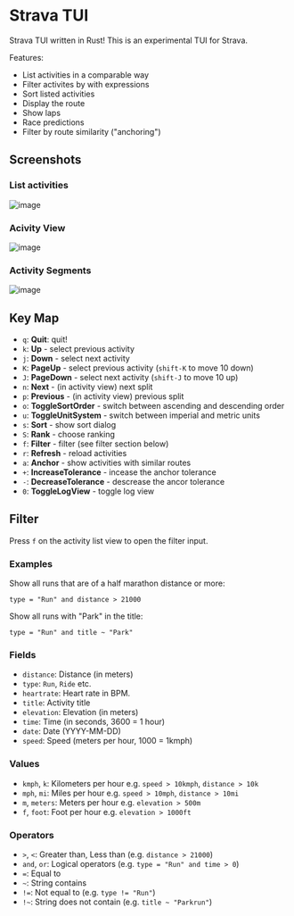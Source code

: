 Strava TUI
==========

Strava TUI written in Rust! This is an experimental TUI for Strava.

Features:

- List activities in a comparable way
- Filter activites by with expressions
- Sort listed activities
- Display the route
- Show laps
- Race predictions
- Filter by route similarity ("anchoring")

## Screenshots

### List activities

![image](https://github.com/user-attachments/assets/f13ed611-d764-4941-a3df-c95db8636ba7)

### Acivity View

![image](https://github.com/user-attachments/assets/88c9b34a-7cee-409d-9d01-39bd22ef8259)

### Activity Segments

![image](https://github.com/user-attachments/assets/d07cd433-b333-4bae-b931-d2e777a1eefb)

## Key Map

- `q`: **Quit**: quit!
- `k`: **Up** - select previous activity
- `j`: **Down** - select next activity
- `K`: **PageUp** - select previous activity (`shift-K` to move 10 down)
- `J`: **PageDown** - select next activity (`shift-J` to move 10 up)
- `n`: **Next** - (in activity view) next split
- `p`: **Previous** - (in activity view) previous split
- `o`: **ToggleSortOrder** - switch between ascending and descending order
- `u`: **ToggleUnitSystem** - switch between imperial and metric units
- `s`: **Sort** - show sort dialog
- `S`: **Rank** - choose ranking
- `f`: **Filter** - filter (see filter section below)
- `r`: **Refresh** - reload activities
- `a`: **Anchor** - show activities with similar routes
- `+`: **IncreaseTolerance** - incease the anchor tolerance
- `-`: **DecreaseTolerance** - descrease the ancor tolerance
- `0`: **ToggleLogView** - toggle log view

## Filter

Press `f` on the activity list view to open the filter input.

### Examples

Show all runs that are of a half marathon distance or more:

```
type = "Run" and distance > 21000
```

Show all runs with "Park" in the title:

```
type = "Run" and title ~ "Park"
```

### Fields

- `distance`: Distance (in meters)
- `type`: `Run`, `Ride` etc.
- `heartrate`: Heart rate in BPM.
- `title`: Activity title
- `elevation`: Elevation (in meters)
- `time`: Time (in seconds, 3600 = 1 hour)
- `date`: Date (YYYY-MM-DD)
- `speed`: Speed (meters per hour, 1000 = 1kmph)

### Values

- `kmph`, `k`: Kilometers per hour e.g. `speed > 10kmph`, `distance > 10k`
- `mph`, `mi`: Miles per hour e.g. `speed > 10mph`, `distance > 10mi`
- `m`, `meters`: Meters per hour e.g. `elevation > 500m`
- `f`, `foot`: Foot per hour e.g. `elevation > 1000ft`

### Operators

- `>`, `<`: Greater than, Less than (e.g. `distance > 21000`)
- `and`, `or`: Logical operators (e.g. `type = "Run" and time > 0`)
- `=`: Equal to
- `~`: String contains
- `!=`: Not equal to (e.g. `type != "Run"`)
- `!~`: String does not contain (e.g. `title ~ "Parkrun"`)
